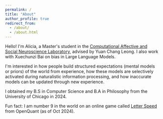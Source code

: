 ```yaml
---
permalink: /
title: "About"
author_profile: true
redirect_from:
  - /about/
  - /about.html
---
```

Hello! I'm Alicia, a Master's student in the [Computational Affective and Social Neuroscience Laboratory](https://mcnlab.uchicago.edu/), advised by Yuan Chang Leong. I also work with Xuechunzi Bai on bias in Large Language Models.

I'm interested in how people build structured expectations (mental models or priors) of the world from experience, how these models are selectively activated during naturalistic information processing, and how inaccurate models can be updated through new experience.

I obtained my B.S in Computer Science and B.A in Philosophy from the University of Chicago in 2024.

Fun fact: I am number 9 in the world on an online game called [Letter Speed](https://openquant.co/math-game) from OpenQuant (as of Oct 2024).
